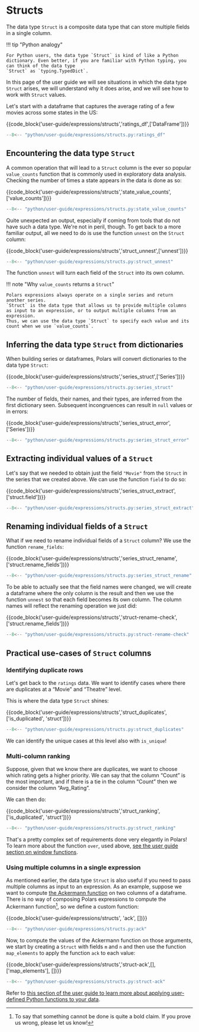 # Structs

The data type `Struct` is a composite data type that can store multiple fields in a single column.

!!! tip "Python analogy"

    For Python users, the data type `Struct` is kind of like a Python
    dictionary. Even better, if you are familiar with Python typing, you can think of the data type
    `Struct` as `typing.TypedDict`.

In this page of the user guide we will see situations in which the data type `Struct` arises, we
will understand why it does arise, and we will see how to work with `Struct` values.

Let's start with a dataframe that captures the average rating of a few movies across some states in
the US:

{{code_block('user-guide/expressions/structs','ratings_df',['DataFrame'])}}

```python exec="on" result="text" session="expressions/structs"
--8<-- "python/user-guide/expressions/structs.py:ratings_df"
```

## Encountering the data type `Struct`

A common operation that will lead to a `Struct` column is the ever so popular `value_counts`
function that is commonly used in exploratory data analysis. Checking the number of times a state
appears in the data is done as so:

{{code_block('user-guide/expressions/structs','state_value_counts',['value_counts'])}}

```python exec="on" result="text" session="expressions/structs"
--8<-- "python/user-guide/expressions/structs.py:state_value_counts"
```

Quite unexpected an output, especially if coming from tools that do not have such a data type. We're
not in peril, though. To get back to a more familiar output, all we need to do is use the function
`unnest` on the `Struct` column:

{{code_block('user-guide/expressions/structs','struct_unnest',['unnest'])}}

```python exec="on" result="text" session="expressions/structs"
--8<-- "python/user-guide/expressions/structs.py:struct_unnest"
```

The function `unnest` will turn each field of the `Struct` into its own column.

!!! note "Why `value_counts` returns a `Struct`"

    Polars expressions always operate on a single series and return another series.
    `Struct` is the data type that allows us to provide multiple columns as input to an expression, or to output multiple columns from an expression.
    Thus, we can use the data type `Struct` to specify each value and its count when we use `value_counts`.

## Inferring the data type `Struct` from dictionaries

When building series or dataframes, Polars will convert dictionaries to the data type `Struct`:

{{code_block('user-guide/expressions/structs','series_struct',['Series'])}}

```python exec="on" result="text" session="expressions/structs"
--8<-- "python/user-guide/expressions/structs.py:series_struct"
```

The number of fields, their names, and their types, are inferred from the first dictionary seen.
Subsequent incongruences can result in `null` values or in errors:

{{code_block('user-guide/expressions/structs','series_struct_error',['Series'])}}

```python exec="on" result="text" session="expressions/structs"
--8<-- "python/user-guide/expressions/structs.py:series_struct_error"
```

## Extracting individual values of a `Struct`

Let's say that we needed to obtain just the field `"Movie"` from the `Struct` in the series that we
created above. We can use the function `field` to do so:

{{code_block('user-guide/expressions/structs','series_struct_extract',['struct.field'])}}

```python exec="on" result="text" session="expressions/structs"
--8<-- "python/user-guide/expressions/structs.py:series_struct_extract"
```

## Renaming individual fields of a `Struct`

What if we need to rename individual fields of a `Struct` column? We use the function
`rename_fields`:

{{code_block('user-guide/expressions/structs','series_struct_rename',['struct.rename_fields'])}}

```python exec="on" result="text" session="expressions/structs"
--8<-- "python/user-guide/expressions/structs.py:series_struct_rename"
```

To be able to actually see that the field names were changed, we will create a dataframe where the
only column is the result and then we use the function `unnest` so that each field becomes its own
column. The column names will reflect the renaming operation we just did:

{{code_block('user-guide/expressions/structs','struct-rename-check',['struct.rename_fields'])}}

```python exec="on" result="text" session="expressions/structs"
--8<-- "python/user-guide/expressions/structs.py:struct-rename-check"
```

## Practical use-cases of `Struct` columns

### Identifying duplicate rows

Let's get back to the `ratings` data. We want to identify cases where there are duplicates at a
“Movie” and “Theatre” level.

This is where the data type `Struct` shines:

{{code_block('user-guide/expressions/structs','struct_duplicates',['is_duplicated', 'struct'])}}

```python exec="on" result="text" session="expressions/structs"
--8<-- "python/user-guide/expressions/structs.py:struct_duplicates"
```

We can identify the unique cases at this level also with `is_unique`!

### Multi-column ranking

Suppose, given that we know there are duplicates, we want to choose which rating gets a higher
priority. We can say that the column “Count” is the most important, and if there is a tie in the
column “Count” then we consider the column “Avg_Rating”.

We can then do:

{{code_block('user-guide/expressions/structs','struct_ranking',['is_duplicated', 'struct'])}}

```python exec="on" result="text" session="expressions/structs"
--8<-- "python/user-guide/expressions/structs.py:struct_ranking"
```

That's a pretty complex set of requirements done very elegantly in Polars! To learn more about the
function `over`, used above, [see the user guide section on window functions](window-functions.md).

### Using multiple columns in a single expression

As mentioned earlier, the data type `Struct` is also useful if you need to pass multiple columns as
input to an expression. As an example, suppose we want to compute
[the Ackermann function](https://en.wikipedia.org/wiki/Ackermann_function) on two columns of a
dataframe. There is no way of composing Polars expressions to compute the Ackermann function[^1], so
we define a custom function:

{{code_block('user-guide/expressions/structs', 'ack', [])}}

```python exec="on" result="text" session="expressions/structs"
--8<-- "python/user-guide/expressions/structs.py:ack"
```

Now, to compute the values of the Ackermann function on those arguments, we start by creating a
`Struct` with fields `m` and `n` and then use the function `map_elements` to apply the function
`ack` to each value:

{{code_block('user-guide/expressions/structs','struct-ack',[], ['map_elements'], [])}}

```python exec="on" result="text" session="expressions/structs"
--8<-- "python/user-guide/expressions/structs.py:struct-ack"
```

Refer to
[this section of the user guide to learn more about applying user-defined Python functions to your data](user-defined-python-functions.md).

[^1]: To say that something cannot be done is quite a bold claim. If you prove us wrong, please let
us know!
